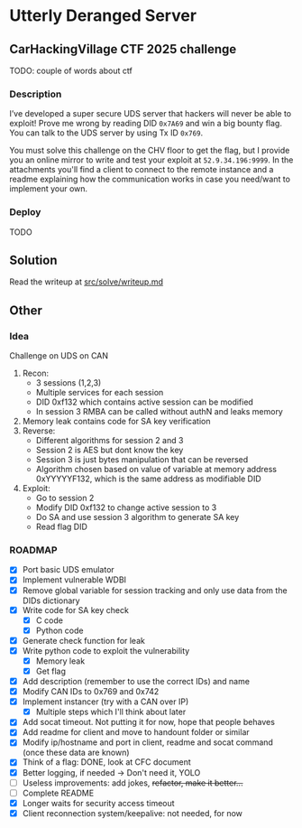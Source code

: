 # Utterly Deranged Server

## CarHackingVillage CTF 2025 challenge

TODO: couple of words about ctf

### Description

I’ve developed a super secure UDS server that hackers will never be able to exploit! Prove me wrong by reading DID `0x7A69` and win a big bounty flag. You can talk to the UDS server by using Tx ID `0x769`.

You must solve this challenge on the CHV floor to get the flag, but I provide you an online mirror to write and test your exploit at `52.9.34.196:9999`. In the attachments you'll find a client to connect to the remote instance and a readme explaining how the communication works in case you need/want to implement your own.

### Deploy

TODO

## Solution

Read the writeup at [src/solve/writeup.md](src/solve/writeup.md)

## Other

### Idea

Challenge on UDS on CAN
1. Recon:
    - 3 sessions (1,2,3)
    - Multiple services for each session
    - DID 0xf132 which contains active session can be modified
    - In session 3 RMBA can be called without authN and leaks memory
2. Memory leak contains code for SA key verification
3. Reverse:
    - Different algorithms for session 2 and 3
    - Session 2 is AES but dont know the key
    - Session 3 is just bytes manipulation that can be reversed
    - Algorithm chosen based on value of variable at memory address 0xYYYYYF132, which is the same address as modifiable DID
4. Exploit:
    - Go to session 2
    - Modify DID 0xf132 to change active session to 3
    - Do SA and use session 3 algorithm to generate SA key
    - Read flag DID

### ROADMAP

- [x] Port basic UDS emulator
- [x] Implement vulnerable WDBI
- [x] Remove global variable for session tracking and only use data from the DIDs dictionary
- [x] Write code for SA key check
  - [x] C code
  - [x] Python code
- [x] Generate check function for leak
- [x] Write python code to exploit the vulnerability
  - [x] Memory leak
  - [x] Get flag
- [x] Add description (remember to use the correct IDs) and name
- [x] Modify CAN IDs to 0x769 and 0x742
- [X] Implement instancer (try with a CAN over IP)
  - [X] Multiple steps which I'll think about later 
- [x] Add socat timeout. Not putting it for now, hope that people behaves
- [x] Add readme for client and move to handount folder or similar
- [x] Modify ip/hostname and port in client, readme and socat command (once these data are known)
- [x] Think of a flag: DONE, look at CFC document
- [x] Better logging, if needed -> Don't need it, YOLO
- [ ] Useless improvements: add jokes, ~~refactor, make it better...~~
- [ ] Complete README
- [x] Longer waits for security access timeout
- [x] Client reconnection system/keepalive: not needed, for now
